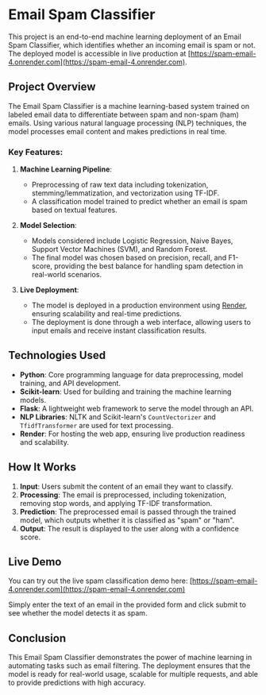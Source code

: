 
# Email Spam Classifier

This project is an end-to-end machine learning deployment of an Email Spam Classifier, which identifies whether an incoming email is spam or not. The deployed model is accessible in live production at [https://spam-email-4.onrender.com](https://spam-email-4.onrender.com).

## Project Overview

The Email Spam Classifier is a machine learning-based system trained on labeled email data to differentiate between spam and non-spam (ham) emails. Using various natural language processing (NLP) techniques, the model processes email content and makes predictions in real time.

### Key Features:

1. **Machine Learning Pipeline**: 
   - Preprocessing of raw text data including tokenization, stemming/lemmatization, and vectorization using TF-IDF.
   - A classification model trained to predict whether an email is spam based on textual features.
   
2. **Model Selection**: 
   - Models considered include Logistic Regression, Naive Bayes, Support Vector Machines (SVM), and Random Forest.
   - The final model was chosen based on precision, recall, and F1-score, providing the best balance for handling spam detection in real-world scenarios.
   
3. **Live Deployment**: 
   - The model is deployed in a production environment using [Render](https://render.com), ensuring scalability and real-time predictions.
   - The deployment is done through a web interface, allowing users to input emails and receive instant classification results.

## Technologies Used

- **Python**: Core programming language for data preprocessing, model training, and API development.
- **Scikit-learn**: Used for building and training the machine learning models.
- **Flask**: A lightweight web framework to serve the model through an API.
- **NLP Libraries**: NLTK and Scikit-learn's `CountVectorizer` and `TfidfTransformer` are used for text processing.
- **Render**: For hosting the web app, ensuring live production readiness and scalability.

## How It Works

1. **Input**: Users submit the content of an email they want to classify.
2. **Processing**: The email is preprocessed, including tokenization, removing stop words, and applying TF-IDF transformation.
3. **Prediction**: The preprocessed email is passed through the trained model, which outputs whether it is classified as "spam" or "ham".
4. **Output**: The result is displayed to the user along with a confidence score.

## Live Demo

You can try out the live spam classification demo here: [https://spam-email-4.onrender.com](https://spam-email-4.onrender.com)

Simply enter the text of an email in the provided form and click submit to see whether the model detects it as spam.

## Conclusion

This Email Spam Classifier demonstrates the power of machine learning in automating tasks such as email filtering. The deployment ensures that the model is ready for real-world usage, scalable for multiple requests, and able to provide predictions with high accuracy.

